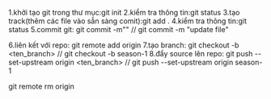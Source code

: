 1.khởi tạo git trong thư mục:git init
2.kiểm tra thông tin:git status
3.tạo track(thêm các file vào sẵn sàng comit):git add .
4.kiểm tra thông tin:git status
5.commit git: git commit -m"<noi dung comit>" // git commit -m "update file"
<!-- hoàn thành commit lên -->
6.liên kết với repo: git remote add origin <link repo>
7.tạo branch: git checkout -b <ten_branch> // git checkout -b season-1
8.đẩy source lên repo: git push --set-upstream origin <ten_branch> // git push --set-upstream origin season-1
<!-- xóa link repo hiện hiện tại -->
 git remote rm origin